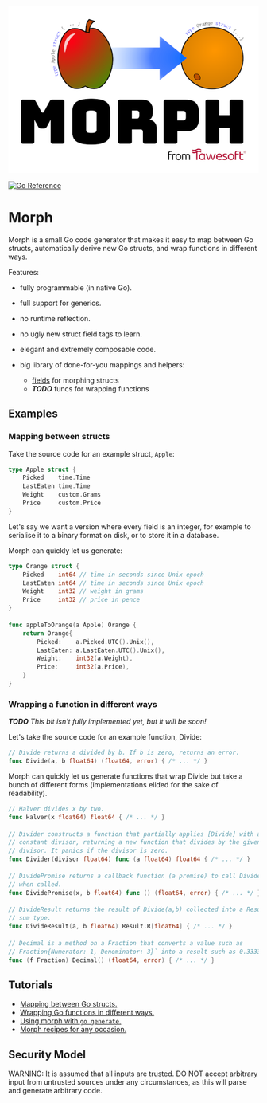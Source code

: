 ![Morph](morph.png)

[![Go Reference](https://pkg.go.dev/badge/github.com/tawesoft/morph#section-documentation.svg)](https://pkg.go.dev/github.com/tawesoft/morph#section-documentation)

Morph
=====

Morph is a small Go code generator that makes it easy to map between
Go structs, automatically derive new Go structs, and wrap functions in 
different ways.

Features:

 - fully programmable (in native Go).

 - full support for generics.

 - no runtime reflection.

 - no ugly new struct field tags to learn.

 - elegant and extremely composable code.

 - big library of done-for-you mappings and helpers:
   * [fields] for morphing structs
   * ***TODO*** funcs for wrapping functions


Examples
--------

### Mapping between structs

Take the source code for an example struct, `Apple`:

```go
type Apple struct {
    Picked    time.Time
    LastEaten time.Time
    Weight    custom.Grams
    Price     custom.Price
}
```

Let's say we want a version where every field is an integer, for example to 
serialise it to a binary format on disk, or to store it in a database.

Morph can quickly let us generate:

```go
type Orange struct {
    Picked    int64 // time in seconds since Unix epoch
    LastEaten int64 // time in seconds since Unix epoch
    Weight    int32 // weight in grams
    Price     int32 // price in pence
}

func appleToOrange(a Apple) Orange {
    return Orange{
        Picked:    a.Picked.UTC().Unix(),
        LastEaten: a.LastEaten.UTC().Unix(),
        Weight:    int32(a.Weight),
        Price:     int32(a.Price),
    }
}
```

### Wrapping a function in different ways

***TODO*** *This bit isn't fully implemented yet, but it will be soon!*

Let's take the source code for an example function, Divide:

```go
// Divide returns a divided by b. If b is zero, returns an error.
func Divide(a, b float64) (float64, error) { /* ... */ }
```

Morph can quickly let us generate functions that wrap Divide but take a 
bunch of different forms (implementations elided for the sake of readability).

```go
// Halver divides x by two.
func Halver(x float64) float64 { /* ... */ }

// Divider constructs a function that partially applies [Divide] with a
// constant divisor, returning a new function that divides by the given
// divisor. It panics if the divisor is zero.
func Divider(divisor float64) func (a float64) float64 { /* ... */ }

// DividePromise returns a callback function (a promise) to call Divide(a, b) 
// when called.
func DividePromise(x, b float64) func () (float64, error) { /* ... */ }

// DivideResult returns the result of Divide(a,b) collected into a Result 
// sum type.
func DivideResult(a, b float64) Result.R[float64] { /* ... */ }

// Decimal is a method on a Fraction that converts a value such as
// Fraction{Numerator: 1, Denominator: 3}` into a result such as 0.3333.
func (f Fraction) Decimal() (float64, error) { /* ... */ }
```

Tutorials
---------

* [Mapping between Go structs.]
* [Wrapping Go functions in different ways.]
* [Using morph with `go generate`.]
* [Morph recipes for any occasion.]


Security Model
--------------

WARNING: It is assumed that all inputs are trusted. DO NOT accept arbitrary
input from untrusted sources under any circumstances, as this will parse
and generate arbitrary code.


[fields]: https://pkg.go.dev/github.com/tawesoft/morph/fields
[Mapping between Go structs.]: doc/mapping-between-go-structs.md
[Wrapping Go functions in different ways.]: doc/wrapping-go-functions.md
[Using morph with `go generate`.]: doc/morph-go-generate.md
[Morph recipes for any occasion.]: doc/morph-recipies.md
